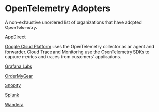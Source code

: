 # OpenTelemetry Adopters

A non-exhaustive unordered list of organizations that have adopted OpenTelemetry.

[AppDirect](https://www.appdirect.com/)

[Google Cloud Platform](https://cloud.google.com) uses the OpenTelemetry collector as an agent and forwarder. Cloud Trace and Monitoring use the OpenTelemetry SDKs to capture metrics and traces from customers' applications.

[Grafana Labs](https://grafana.com/)

[OrderMyGear](https://www.ordermygear.com/)

[Shopify](https://www.shopify.com/)

[Splunk](https://www.splunk.com/)

[Wandera](https://www.wandera.com/)
